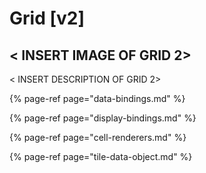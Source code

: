 # Grid \[v2\]

## &lt; INSERT IMAGE OF GRID 2&gt;

&lt; INSERT DESCRIPTION OF GRID 2&gt;

{% page-ref page="data-bindings.md" %}

{% page-ref page="display-bindings.md" %}

{% page-ref page="cell-renderers.md" %}

{% page-ref page="tile-data-object.md" %}



